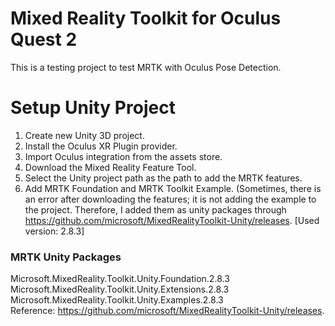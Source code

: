 # Mixed Reality Toolkit for Oculus Quest 2
This is a testing project to test MRTK with Oculus Pose Detection. 

# Setup Unity Project
1. Create new Unity 3D project.
2. Install the Oculus XR Plugin provider.
3. Import Oculus integration from the assets store.
4. Download the Mixed Reality Feature Tool.
5. Select the Unity project path as the path to add the MRTK features.
6. Add MRTK Foundation and MRTK Toolkit Example. (Sometimes, there is an error after downloading the features; it is not adding the example to the project. Therefore, I added them as unity packages through https://github.com/microsoft/MixedRealityToolkit-Unity/releases. [Used version: 2.8.3]

### MRTK Unity Packages
Microsoft.MixedReality.Toolkit.Unity.Foundation.2.8.3 </br>
Microsoft.MixedReality.Toolkit.Unity.Extensions.2.8.3 </br>
Microsoft.MixedReality.Toolkit.Unity.Examples.2.8.3 </br>
Reference: https://github.com/microsoft/MixedRealityToolkit-Unity/releases.



